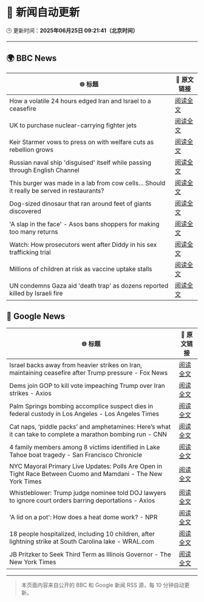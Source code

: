# 🧠 新闻自动更新

🕒 更新时间：**2025年06月25日 09:21:41（北京时间）**

---

## 🌍 BBC News

| 🌐 标题 | 🔗 原文链接 |
|--------|-------------|
| How a volatile 24 hours edged Iran and Israel to a ceasefire | [阅读全文](https://www.bbc.com/news/articles/c3vdpeq606do) |
| UK to purchase nuclear-carrying fighter jets | [阅读全文](https://www.bbc.com/news/articles/c335406gxdvo) |
| Keir Starmer vows to press on with welfare cuts as rebellion grows | [阅读全文](https://www.bbc.com/news/articles/c04dn3v616yo) |
| Russian naval ship 'disguised' itself while passing through English Channel | [阅读全文](https://www.bbc.com/news/articles/c62gq6y62d1o) |
| This burger was made in a lab from cow cells… Should it really be served in restaurants? | [阅读全文](https://www.bbc.com/news/articles/cgrxnlpln24o) |
| Dog-sized dinosaur that ran around feet of giants discovered | [阅读全文](https://www.bbc.com/news/articles/cglzy4zndp0o) |
| 'A slap in the face' - Asos bans shoppers for making too many returns | [阅读全文](https://www.bbc.com/news/articles/cnvmj4e81nzo) |
| Watch: How prosecutors went after Diddy in his sex trafficking trial | [阅读全文](https://www.bbc.com/news/videos/c9qxv928z11o) |
| Millions of children at risk as vaccine uptake stalls | [阅读全文](https://www.bbc.com/news/articles/c1ljv2mvr00o) |
| UN condemns Gaza aid 'death trap' as dozens reported killed by Israeli fire | [阅读全文](https://www.bbc.com/news/articles/c15wz2ee05do) |

## 📰 Google News

| 🌐 标题 | 🔗 原文链接 |
|--------|-------------|
| Israel backs away from heavier strikes on Iran, maintaining ceasefire after Trump pressure - Fox News | [阅读全文](https://news.google.com/rss/articles/CBMidkFVX3lxTE1uUWU3c1ZycDdzNGhhLVBCX2VBWGM3Qm1GYjFCWENMZlg0UHVNY1lUdzZVYjREXzNrMXB4aHJMOTlOR1Zxek1oWHlzV3RMUTJWajhxdjZkYjBsX1ozUnEyYWJJWFIwVXJMSF9mTGZGY0t1Nlc5QlHSAXtBVV95cUxOY0VqTlF5cFBSOTNpMEFEY3VQZGtiN1VJRTAxSFpIbGFIRDZXZzB5VUJObGxvMWo2ZHllMzB6SFVkWDAyVV9TeTItWG0wOG9wY3EyNlNOTGc2d0Q0UXhZcHVKTWc5Q3I4Z0pDZGh6ZjN4aUVxaVRGSThxa1E?oc=5) |
| Dems join GOP to kill vote impeaching Trump over Iran strikes - Axios | [阅读全文](https://news.google.com/rss/articles/CBMihwFBVV95cUxNWDQ4N29VZVpjUVBxT0tIUWZPRWQtZDFTODFLZ2dZTHNOeFAxamZTVExSY2loWlduM1lJazNlQ29YeVRoMGMyZ1BBSnV2bE44T1Z0bEI5TG1ITDVPLUw1aXdKQmlqSTZ6M0FmcU5kR1d2LTJlZnJBWnJWZTdoalNuQlE2M1Q1ajQ?oc=5) |
| Palm Springs bombing accomplice suspect dies in federal custody in Los Angeles - Los Angeles Times | [阅读全文](https://news.google.com/rss/articles/CBMisgFBVV95cUxQS0ZJUkJjejFxZTQ0blRTTE53OEZGZm80cHU5alBKTUgtM1Y2cVNQVFJHSl90RHNneFpjQWtVcDBzMWJ6QkFieHRPMXhqN3RMWXNTSVRFWWpNa2YzWl8tcVRocVltZml3NURlUWRyTXVxUXJUNjZlUko3SUgyZGNKUmc2RElta1NpeE56N1I1NmZ2UXpLSTI2RDE5RmltN1Axc0pkbVk2ZmpHZWhsUWVSUmhn?oc=5) |
| Cat naps, ‘piddle packs’ and amphetamines: Here’s what it can take to complete a marathon bombing run - CNN | [阅读全文](https://news.google.com/rss/articles/CBMidkFVX3lxTFBVTXZLc3c4TGhBMzdrWFJtakFja0d3aXd2UE11STN1MHVQdzZCMUVjcHVYV1Q3N3F2ejM0ekRWZmFWV1JiZWZCZGpZOHNKZ0ZLRW1ET1F0REJMcWdGV0R1U0xSRHRTMlRkS2h2Yk1iZ2VSZ1k5MHfSAXtBVV95cUxQLVRua25rYVo4VmEtSGV2TWdfSEU1eFVGZlViNjhCa29Jdk5hWUtxMklmM2syc0hqSXhDbWdJZkhmSUtILVJxRmNwbG05Q052TnJKR0xBLXduNmFLcjBQWFFYR1ZxSDY0Wjd1WWNOU0lEczFpQjRnYTRyTFE?oc=5) |
| 4 family members among 8 victims identified in Lake Tahoe boat tragedy - San Francisco Chronicle | [阅读全文](https://news.google.com/rss/articles/CBMipgFBVV95cUxOZkEtaUpMRGs3Q2ZsWS1QZUlYRHNnRHIxWWNpTFVUY19XSXViaklTZElJaU1ZSE1fN0lCZ3VmU3lzTGRDcHI4clBWOXF0R3Yxb1ZLRzlBeWR0WTJpN1JFdHotNWcwZnBwN2NiSUU3MldoUFZtVzAwd0xjZVFZWEtGemZ0RGtEMEtpbFdpQ0pyUENDXzRpQS1TbTZsRDg2WTEwUTZmYmZ3?oc=5) |
| NYC Mayoral Primary Live Updates: Polls Are Open in Tight Race Between Cuomo and Mamdani - The New York Times | [阅读全文](https://news.google.com/rss/articles/CBMijwFBVV95cUxPVlQzWHZkZ0N3SVA3aHpSbUVwOHVkaUdzZl9jY015dGh2SVdWQWFLbm5IdEhkNzAtLUZfVGNfaGNHTmdaX0hQRWN4RnU3LVV4N01qUWNHQVpLbG9naHo1NmZ0NGs2RG1Va0NfalE2THROV2wxTWRHQ3hubzRaZ21vczhzM2ZiWmRfZG9VVElicw?oc=5) |
| Whistleblower: Trump judge nominee told DOJ lawyers to ignore court orders barring deportations - Axios | [阅读全文](https://news.google.com/rss/articles/CBMieEFVX3lxTE44ZHNtRGxlN2RkaEVudGdIVzRYMlNBM1IzX2ZaRWxBQlZITjFHWnk2bUN4TFdwTDZ4cFRmLUE0SDI3ZzZBSzdwanpOaE1pMmZxNDh4UmxydlNJdXRqdndsS1I2aFdDbHNxdmJpeUlTZkhFUXJDVlpnOA?oc=5) |
| 'A lid on a pot': How does a heat dome work? - NPR | [阅读全文](https://news.google.com/rss/articles/CBMifkFVX3lxTFBqUkc4blBudm5jZ2ctZXVJTEFxd3BUQ3NnZkY0aDhPZWY1ekxzMlpOM3JER0t5UEs5M3VoM2FZd1V3dWNFTXJ5eDNQTjNGQnZsNmhNV2FnMnhuS1ByUDdwTUd5aUlBTTRxb2FrUjJSM3VKVUtLX2JpZnRfVkFRQQ?oc=5) |
| 18 people hospitalized, including 10 children, after lightning strike at South Carolina lake - WRAL.com | [阅读全文](https://news.google.com/rss/articles/CBMilwFBVV95cUxPSHVFdkkwRlhzelVWXzJXZm90UWIyNFh6TmJLSDV5VWtnbzh4LUVVdmNQWnFKT0gwVGZIeU10WFg3YVJCbFNnY0NSTGowbk9iSjNwX19wWC1na04zbDhoRW5PQnVBbEw1QzNZRkpkdGJPUGxGRlQ5bnZ0TWFLSGNuVFpDbnN3ZUc2bFRvY0NOR0xua09ILWZZ?oc=5) |
| JB Pritzker to Seek Third Term as Illinois Governor - The New York Times | [阅读全文](https://news.google.com/rss/articles/CBMiiwFBVV95cUxONG0yeEkzYnc2NEtwTF9xdUZiMEVDeDNvLVlnbWIxRjRlME0zemI3WlNxamFNR1UzdjRWX1hmd2hyT2JCbHdJTDJJVFFud0hkNTVGQ3VkeHlsWkRxVFJiMFh3aUg1elVjaDl0YTljRnRjYTV5LWEycmxsd19jbURtRmZ5VlZuUnl1amxF?oc=5) |

---
> 本页面内容来自公开的 BBC 和 Google 新闻 RSS 源，每 10 分钟自动更新。